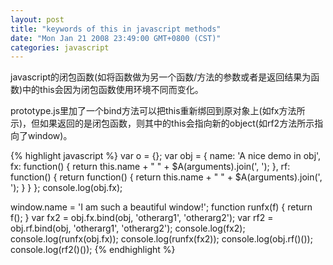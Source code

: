 ```yaml
---
layout: post
title: "keywords of this in javascript methods"
date: "Mon Jan 21 2008 23:49:00 GMT+0800 (CST)"
categories: javascript
---
```


javascript的闭包函数(如将函数做为另一个函数/方法的参数或者是返回结果为函数)中的this会因为闭包函数使用环境不同而变化。

prototype.js里加了一个bind方法可以把this重新绑回到原对象上(如fx方法所示)，但如果返回的是闭包函数，则其中的this会指向新的object(如rf2方法所示指向了window)。

{% highlight javascript %}
var o = {};
var obj = {
    name: 'A nice demo in obj',
    fx: function() {
        return this.name + " " + $A(arguments).join(', ');
    },
    rf: function() {
        return function() {
            return this.name + " " + $A(arguments).join(', ');
        }
    }
};
console.log(obj.fx);

window.name = 'I am such a beautiful window!';
function runfx(f) {
    return f();
}
var fx2 = obj.fx.bind(obj, 'otherarg1', 'otherarg2');
var rf2 = obj.rf.bind(obj, 'otherarg1', 'otherarg2');
console.log(fx2);
console.log(runfx(obj.fx));
console.log(runfx(fx2));
console.log(obj.rf()());
console.log(rf2()());
{% endhighlight %}
